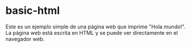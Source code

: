 # basic-html
Este es un ejemplo simple de una página web que imprime "Hola mundo!". La página web está escrita en HTML y se puede ver directamente en el navegador web.
